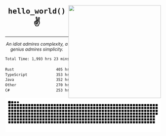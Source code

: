 <div text-align="center">
    <img src="https://i.imgur.com/h1q15Kt.gife" align="right" width="299" height="299">
    <h1 align="center"><code>hello_world()</code> ✌️</h1>
    <hr>
    <p align="center"><i>An idiot admires complexity, a genius admires simplicity.</i></p>
</div>

<!--START_SECTION:waka-->

```txt
Total Time: 1,993 hrs 23 mins

Rust                   405 hrs 32 mins ████▒░░░░░░░░░░░░░░░░░░░░   17.91 %
TypeScript             353 hrs 23 mins ████░░░░░░░░░░░░░░░░░░░░░   15.61 %
Java                   352 hrs 5 mins  ████░░░░░░░░░░░░░░░░░░░░░   15.55 %
Other                  270 hrs 38 mins ███░░░░░░░░░░░░░░░░░░░░░░   11.95 %
C#                     253 hrs 12 mins ██▓░░░░░░░░░░░░░░░░░░░░░░   11.18 %
```

<!--END_SECTION:waka-->

<picture>
  <source media="(prefers-color-scheme: dark)" srcset="https://raw.githubusercontent.com/Somfic/Somfic/main/github-contribution-grid-snake-dark.svg">
  <source media="(prefers-color-scheme: light)" srcset="https://raw.githubusercontent.com/Somfic/Somfic/main/github-contribution-grid-snake.svg">
  <img alt="github contribution grid snake animation" src="https://raw.githubusercontent.com/Somfic/Somfic/main/github-contribution-grid-snake.svg">
</picture>
